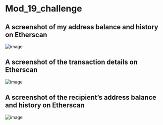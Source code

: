 # Mod_19_challenge
 
## A screenshot of my address balance and history on Etherscan
 ![image](https://user-images.githubusercontent.com/75819421/118452285-da69e280-b6aa-11eb-8c79-26e98e8a012e.png)

## A screenshot of the transaction details on Etherscan
 ![image](https://user-images.githubusercontent.com/75819421/118452401-f5d4ed80-b6aa-11eb-9ccb-446a62908bb1.png)

## A screenshot of the recipient’s address balance and history on Etherscan
 ![image](https://user-images.githubusercontent.com/75819421/118452498-113ff880-b6ab-11eb-93eb-7987ba809c23.png)
